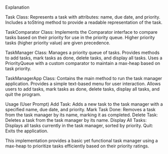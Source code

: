 Explanation

Task Class:
Represents a task with attributes: name, due date, and priority.
Includes a toString method to provide a readable representation of the task.

TaskComparator Class:
Implements the Comparator interface to compare tasks based on their priority for use in the priority queue.
Higher priority tasks (higher priority value) are given precedence.

TaskManager Class:
Manages a priority queue of tasks.
Provides methods to add tasks, mark tasks as done, delete tasks, and display all tasks.
Uses a PriorityQueue with a custom comparator to maintain a max-heap based on task priority.

TaskManagerApp Class:
Contains the main method to run the task manager application.
Provides a simple text-based menu for user interaction.
Allows users to add tasks, mark tasks as done, delete tasks, display all tasks, and quit the program.

Usage (User Prompt)
Add Task: Adds a new task to the task manager with a specified name, due date, and priority.
Mark Task Done: Removes a task from the task manager by its name, marking it as completed.
Delete Task: Deletes a task from the task manager by its name.
Display All Tasks: Displays all tasks currently in the task manager, sorted by priority.
Quit: Exits the application.

This implementation provides a basic yet functional task manager using a max-heap to prioritize tasks efficiently based on their priority ratings.






